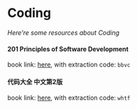 # Coding
*Here're some resources about Coding*



#### 201 Principles of Software Development
book link: [here](https://pan.baidu.com/s/1cYixGw6Kqsfwn4tpL7-tHQ), with extraction code: `bbvc`



#### 代码大全 中文第2版
book link: [here](https://pan.baidu.com/s/16iYN72altqYxh5v8ky59HQ), with extraction code: `whtf`


